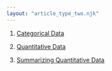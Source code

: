 ```yaml
---
layout: "article_type_two.njk"
---
```

1. [Categorical Data](./1_categorical_data)

2. [Quantitative Data](./2_quantitative_data)

3. [Summarizing Quantitative Data](./3_summarizing_quantitative_data)